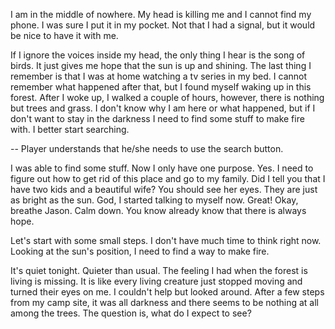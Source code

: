 I am in the middle of nowhere. My head is killing me and I cannot find my phone. I was sure I put it in my pocket. Not that I had a signal, but it would be nice to have it with me.

If I ignore the voices inside my head, the only thing I hear is the song of birds. It just gives me hope that the sun is up and shining. The last thing I remember is that I was at home watching a tv series in my bed. I cannot remember what happened after that, but I found myself waking up in this forest. After I woke up, I walked a couple of hours, however, there is nothing but trees and grass. I don't know why I am here or what happened, but if I don't want to stay in the darkness I need to find some stuff to make fire with. I better start searching.

-- Player understands that he/she needs to use the search button.

I was able to find some stuff. Now I only have one purpose. Yes. I need to figure out how to get rid of this place and go to my family. Did I tell you that I have two kids and a beautiful wife? You should see her eyes. They are just as bright as the sun. God, I started talking to myself now. Great! Okay, breathe Jason. Calm down. You know already know that there is always hope.

Let's start with some small steps. I don't have much time to think right now. Looking at the sun's position, I need to find a way to make fire.

It's quiet tonight. Quieter than usual. The feeling I had when the forest is living is missing. It is like every living creature just stopped moving and turned their eyes on me. I couldn't help but looked around. After a few steps from my camp site, it was all darkness and there seems to be nothing at all among the trees. The question is, what do I expect to see? 